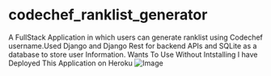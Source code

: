 # codechef_ranklist_generator
A FullStack Application in which users can generate ranklist using Codechef username.Used Django and Django Rest for backend APIs and SQLite as a database to store user Information.
Wants To Use Without Intstalling I have Deployed This Application on Heroku
![Image](./public/Images/s1.JPG)
